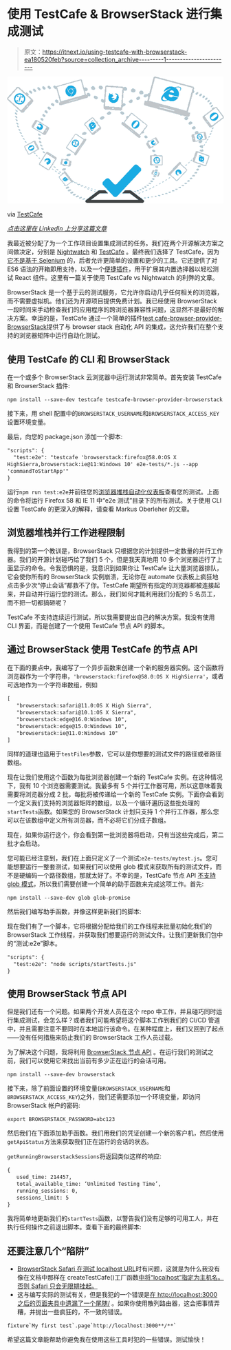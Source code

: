 # 使用 TestCafe & BrowserStack 进行集成测试

> 原文：<https://itnext.io/using-testcafe-with-browserstack-ea180520feb?source=collection_archive---------1----------------------->

![](img/13469767c5fa86002168426a12c6584a.png)

via [TestCafe](https://devexpress.github.io/testcafe)

[*点击这里在 LinkedIn 上分享这篇文章*](https://www.linkedin.com/cws/share?url=https%3A%2F%2Fitnext.io%2Fusing-testcafe-with-browserstack-ea180520feb)

我最近被分配了为一个工作项目设置集成测试的任务。我们在两个开源解决方案之间做决定，分别是 [Nightwatch](http://nightwatchjs.org/) 和 [TestCafe](https://devexpress.github.io/testcafe/) 。最终我们选择了 TestCafe，因为[它不是基于 Selenium](https://dzone.com/articles/testcafe-e2e-testing-tool) 的，后者允许更简单的设置和更少的工具。它还提供了对 ES6 语法的开箱即用支持，以及一个[便捷插件](https://github.com/DevExpress/testcafe-react-selectors)，用于扩展其内置选择器以轻松测试 React 组件。这里有一篇关于使用 TestCafe vs Nightwatch 的利弊的文章。

BrowserStack 是一个基于云的测试服务，它允许你启动几乎任何相关的浏览器，而不需要虚拟机。他们还为开源项目提供免费计划。我已经使用 BrowserStack 一段时间来手动检查我们的应用程序的跨浏览器兼容性问题，这显然不是最好的解决方案。幸运的是，TestCafe 通过一个简单的插件[test cafe-browser-provider-BrowserStack](https://github.com/DevExpress/testcafe-browser-provider-browserstack)提供了与 browser stack 自动化 API 的集成，这允许我们在整个支持的浏览器矩阵中运行自动化测试。

## 使用 TestCafe 的 CLI 和 BrowserStack

在一个或多个 BrowserStack 云浏览器中运行测试非常简单。首先安装 TestCafe 和 BrowserStack 插件:

```
npm install --save-dev testcafe testcafe-browser-provider-browserstack
```

接下来，用 shell 配置中的`BROWSERSTACK_USERNAME`和`BROWSERSTACK_ACCESS_KEY`设置环境变量。

最后，向您的 package.json 添加一个脚本:

```
"scripts": {
  "test:e2e": "testcafe 'browserstack:firefox@58.0:OS X HighSierra,browserstack:ie@11:Windows 10' e2e-tests/*.js --app 'commandToStartApp'"
}
```

运行`npm run test:e2e`并前往您的[浏览器堆栈自动化仪表板](https://www.browserstack.com/automate)查看您的测试。上面的命令将运行 Firefox 58 和 IE 11 中“e2e 测试”目录下的所有测试。关于使用 CLI 设置 TestCafe 的更深入的解释，请查看 Markus Oberleher 的文章。

## 浏览器堆栈并行工作进程限制

我得到的第一个教训是，BrowserStack 只根据您的计划提供一定数量的并行工作器。我们的开源计划碰巧给了我们 5 个，但是我天真地用 10 多个浏览器运行了上面显示的命令。令我恐惧的是，我意识到如果你让 TestCafe 让大量浏览器排队，它会使你所有的 BrowserStack 实例崩溃，无论你在 automate 仪表板上疯狂地点击多少次“停止会话”都救不了你。TestCafe 期望所有指定的浏览器都被连接起来，并自动并行运行您的测试。那么，我们如何才能利用我们分配的 5 名员工，而不把一切都搞砸呢？

TestCafe 不支持连续运行测试，所以我需要提出自己的解决方案。我没有使用 CLI 界面，而是创建了一个使用 TestCafe 节点 API 的脚本。

## 通过 BrowserStack 使用 TestCafe 的节点 API

在下面的要点中，我编写了一个异步函数来创建一个新的服务器实例。这个函数将浏览器作为一个字符串，`'browserstack:firefox@58.0:OS X HighSierra'`，或者可选地作为一个字符串数组，例如

```
[
   "browserstack:safari@11.0:OS X High Sierra",
   "browserstack:safari@10.1:OS X Sierra",
   "browserstack:edge@16.0:Windows 10",
   "browserstack:edge@15.0:Windows 10",
   "browserstack:ie@11.0:Windows 10"
]
```

同样的道理也适用于`testFiles`参数，它可以是你想要的测试文件的路径或者路径数组。

现在让我们使用这个函数为每批浏览器创建一个新的 TestCafe 实例。在这种情况下，我有 10 个浏览器需要测试。我最多有 5 个并行工作器可用，所以这意味着我需要将浏览器分成 2 批，每批将被传递给一个新的 TestCafe 实例。下面你会看到一个定义我们支持的浏览器矩阵的数组，以及一个循环遍历这些批处理的`startTests`函数。如果您的 BrowserStack 计划只支持 1 个并行工作器，那么您可以在该数组中定义所有浏览器，而不必将它们分成子数组。

现在，如果你运行这个，你会看到第一批浏览器将启动，只有当这些完成后，第二批才会启动。

您可能已经注意到，我们在上面只定义了一个测试:`e2e-tests/mytest.js`。您可能想要运行一整套测试，如果我们可以使用 glob 模式来获取所有的测试文件，而不是硬编码一个路径数组，那就太好了。不幸的是，TestCafe 节点 API [不支持 glob 模式](https://github.com/DevExpress/testcafe/issues/980)，所以我们需要创建一个简单的助手函数来完成这项工作。首先:

```
npm install --save-dev glob glob-promise
```

然后我们编写助手函数，并像这样更新我们的脚本:

现在我们有了一个脚本，它将根据分配给我们的工作线程来批量初始化我们的 BrowserStack 工作线程，并获取我们想要运行的测试文件。让我们更新我们包中的“测试:e2e”脚本。

```
"scripts": {
  "test:e2e": "node scripts/startTests.js"
}
```

## 使用 BrowserStack 节点 API

但是我们还有一个问题。如果两个开发人员在这个 repo 中工作，并且碰巧同时运行集成测试，会怎么样？或者我们可能希望将这个脚本工作到我们的 CI/CD 管道中，并且需要注意不要同时在本地运行该命令。在某种程度上，我们又回到了起点——没有任何措施来防止我们的 BrowserStack 工作人员过载。

为了解决这个问题，我将利用 [BrowserStack 节点 API](https://github.com/scottgonzalez/node-browserstack) 。在运行我们的测试之前，我们可以使用它来找出当前有多少正在运行的会话可用。

```
npm install --save-dev browserstack 
```

接下来，除了前面设置的环境变量(`BROWSERSTACK_USERNAME`和`BROWSERSTACK_ACCESS_KEY`)之外，我们还需要添加一个环境变量，即访问 BrowserStack 帐户的密码:

```
export BROWSERSTACK_PASSWORD=abc123
```

然后我们在下面添加助手函数。我们用我们的凭证创建一个新的客户机，然后使用`getApiStatus`方法来获取我们正在运行的会话的状态。

`getRunningBrowserstackSessions`将返回类似这样的响应:

```
{ 
   used_time: 214457,
   total_available_time: ‘Unlimited Testing Time’,
   running_sessions: 0,
   sessions_limit: 5 
}
```

我将简单地更新我们的`startTests`函数，以警告我们没有足够的可用工人，并在执行任何操作之前退出脚本。查看下面的最终脚本:

## 还要注意几个“陷阱”

*   [BrowserStack Safari 在测试 localhost URL](https://www.browserstack.com/question/663)时有问题，这就是为什么我没有像在文档中那样在 createTestCafe()工厂函数[中将“localhost”指定为主机名。否则 Safari 只会无限期挂起。](http://devexpress.github.io/testcafe/documentation/using-testcafe/programming-interface/createtestcafe.html)
*   这与编写实际的测试有关，但是我犯的一个错误是[在 http://localhost:3000 之后的页面夹具中遗漏了一个尾随/](https://github.com/DevExpress/testcafe/issues/2005) 。如果你使用散列路由器，这会把事情弄糟，并抛出一些疯狂的，不一致的错误。

```
fixture`My first test`.page`http://localhost:3000**/**`
```

希望这篇文章能帮助你避免我在使用这些工具时犯的一些错误。测试愉快！